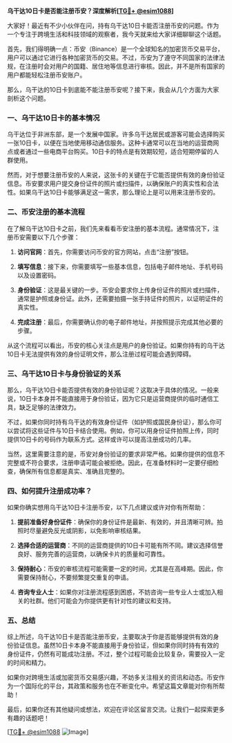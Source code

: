 **乌干达10日卡是否能注册币安？深度解析[[TG💪+ @esim1088](https://t.me/s/esim1088)]**

大家好！最近有不少小伙伴在问，持有乌干达10日卡能否注册币安的问题。作为一个专注于跨境生活和科技领域的观察者，我今天就来给大家详细聊聊这个话题。

首先，我们得明确一点：币安（Binance）是一个全球知名的加密货币交易平台，用户可以通过它进行各种加密货币的交易。不过，币安为了遵守不同国家的法律法规，在注册时会对用户的国籍、居住地等信息进行审核。因此，并不是所有国家的用户都能轻松注册币安账户。

那么，乌干达的10日卡到底能不能注册币安呢？接下来，我会从几个方面为大家剖析这个问题。

### 一、乌干达10日卡的基本情况

乌干达位于非洲东部，是一个发展中国家。许多乌干达居民或游客可能会选择购买一张10日卡，以便在当地使用移动通信服务。这种卡通常可以在当地的运营商网点或者通过一些电商平台购买。10日卡的特点是有效期较短，适合短期停留的人群使用。

然而，对于想要注册币安的人来说，这张卡的关键在于它能否提供有效的身份验证信息。币安要求用户提交身份证件的照片或扫描件，以确保账户的真实性和合法性。如果乌干达10日卡能够满足这一需求，那么理论上是可以用来注册币安的。

### 二、币安注册的基本流程

在了解乌干达10日卡之前，我们先来看看币安注册的基本流程。通常情况下，注册币安需要以下几个步骤：

1. **访问官网**：首先，你需要访问币安的官方网站，点击“注册”按钮。
   
2. **填写信息**：接下来，你需要填写一些基本信息，包括电子邮件地址、手机号码以及设置密码。

3. **身份验证**：这是最关键的一步。币安会要求你上传身份证件的照片或扫描件，通常是护照或身份证。此外，还需要拍摄一张手持证件的照片，以证明证件的真实性。

4. **完成注册**：最后，你需要确认你的电子邮件地址，并按照提示完成其他必要的步骤。

从这个流程可以看出，币安的核心关注点是用户的身份验证。如果你持有的乌干达10日卡无法提供有效的身份证明文件，那么注册过程可能会遇到障碍。

### 三、乌干达10日卡与身份验证的关系

那么，乌干达10日卡能否提供有效的身份验证呢？这取决于具体的情况。一般来说，10日卡本身并不能直接用于身份验证，因为它只是运营商提供的临时通信工具，缺乏足够的法律效力。

不过，如果你同时持有乌干达的有效身份证件（如护照或国民身份证），那么你可以尝试将这些证件与10日卡结合使用。例如，你可以用身份证件拍照上传，同时提供10日卡的号码作为联系方式。这样或许可以提高注册成功的几率。

当然，这里需要注意的是，币安对身份验证的要求非常严格。如果你提供的信息不完整或不符合要求，注册申请可能会被拒绝。因此，在准备材料时一定要仔细检查，确保所有信息都是真实、准确且完整的。

### 四、如何提升注册成功率？

如果你确实想用乌干达10日卡注册币安，以下几点建议或许对你有所帮助：

1. **提前准备好身份证件**：确保你的身份证件是最新、有效的，并且清晰可辨。拍照时尽量避免反光或阴影，以免影响审核结果。

2. **选择合适的运营商**：不同的运营商提供的10日卡可能有所不同。建议选择信誉良好、服务完善的运营商，以确保卡片的质量和可靠性。

3. **保持耐心**：币安的审核流程可能需要一定的时间，尤其是在高峰期。因此，你需要保持耐心，不要频繁提交重复的申请。

4. **咨询专业人士**：如果你对注册流程感到困惑，不妨咨询一些专业人士或加入相关的社群。他们可能会为你提供更有针对性的建议和支持。

### 五、总结

综上所述，乌干达10日卡是否能注册币安，主要取决于你是否能够提供有效的身份验证信息。虽然10日卡本身不能直接用于身份验证，但如果你同时持有有效的身份证件，仍然有可能成功注册。不过，整个过程可能会比较复杂，需要投入一定的时间和精力。

如果你对跨境生活或加密货币交易感兴趣，不妨多关注相关的资讯和动态。币安作为一个国际化的平台，其政策和服务也在不断变化中。希望这篇文章能对你有所帮助！

最后，如果你还有其他疑问或想法，欢迎在评论区留言交流。让我们一起探索更多有趣的话题吧！

[[TG💪+ @esim1088](https://t.me/s/esim1088) ![Image](https://i.postimg.cc/4NQfJmqS/Snipaste-2025-05-13-00-14-12.png)]